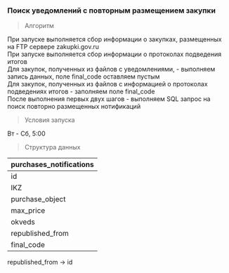 ### Поиск уведомлений с повторным размещением закупки  

> Алгоритм

При запуске выполняется сбор информации о закупках, размещенных на FTP сервере zakupki.gov.ru  
При запуске выполняется сбор информации о протоколах подведения итогов  
Для закупок, полученных из файлов с уведомлениями, - выполняем запись данных, поле final_code оставляем пустым  
Для закупок, полученных из файлов с информацией о протоколах подведениях итогов - заполняем поле final_code  
После выполнения первых двух шагов - выполняем SQL запрос на поиск повторно размещенных нотификаций

> Условия запуска

Вт - Сб, 5:00

> Структура данных

| purchases_notifications     |
| ------------- |
| id |
| IKZ | 
| purchase_object |
| max_price |
| okveds |
| republished_from |
| final_code |

republished_from -> id

